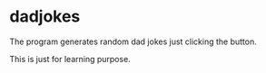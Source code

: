 # dadjokes
The program generates random dad jokes just clicking the button. 

This is just for learning purpose.
